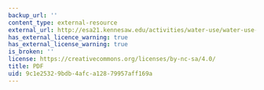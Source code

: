 ```yaml
---
backup_url: ''
content_type: external-resource
external_url: http://esa21.kennesaw.edu/activities/water-use/water-use-overview-epa.pdf
has_external_licence_warning: true
has_external_license_warning: true
is_broken: ''
license: https://creativecommons.org/licenses/by-nc-sa/4.0/
title: PDF
uid: 9c1e2532-9bdb-4afc-a128-79957aff169a
---
```


